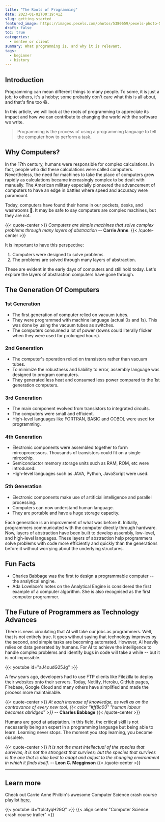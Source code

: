 ```yaml
---
title: "The Roots of Programming"
date: 2023-01-02T00:19:41Z
slug: getting-started
featured_image: https://images.pexels.com/photos/5380659/pexels-photo-5380659.jpeg?auto=compress&cs=tinysrgb&w=1260&h=750&dpr=1
draft: false
toc: true
categories:
  - mentee or client
summary: What programming is, and why it is relevant.
tags:
  - beginner
  - history
---
```


## Introduction

Programming can mean different things to many people. To some, it is just a job; to others, it's a hobby; some probably don't care what this is all about, and that's fine too 😄.

In this article, we will look at the roots of programming to appreciate its impact and how we can contribute to changing the world with the software we write.

> Programming is the process of using a programming language to tell the computer how to perform a task.

## Why Computers?

In the 17th century, humans were responsible for complex calculations. In fact, people who did these calculations were called computers. Nevertheless, the need for machines to take the place of computers grew rapidly as calculations became increasingly complex to be dealt with manually. The American military especially pioneered the advancement of computers to have an edge in battles where speed and accuracy were paramount.

Today, computers have found their home in our pockets, desks, and washrooms 🫢. It may be safe to say computers are complex machines, but they are not.

{{< quote-center >}}
_Computers are simple machines that solve complex problems through many layers of abstraction_ -- **Carrie Anne**.
{{< /quote-center >}}

It is important to have this perspective:

1. Computers were designed to solve problems.
2. The problems are solved through many layers of abstraction.

These are evident in the early days of computers and still hold today. Let's explore the layers of abstraction computers have gone through.

## The Generation Of Computers

### 1st Generation

- The first generation of computer relied on vacuum tubes.
- They were programmed with machine language (actual 0s and 1s). This was done by using the vacuum tubes as switches.
- The computers consumed a lot of power (towns could literally flicker when they were used for prolonged hours).

### 2nd Generation

- The computer's operation relied on transistors rather than vacuum tubes.
- To minimize the robustness and liability to error, assembly language was designed to program computers.
- They generated less heat and consumed less power compared to the 1st generation computers.

### 3rd Generation

- The main component evolved from transistors to integrated circuits.
- The computers were small and efficient.
- High-level languages like FORTRAN, BASIC and COBOL were used for programming.

### 4th Generation

- Electronic components were assembled together to form mircoprocessors. Thousands of transistors could fit on a single mircochip.
- Semiconductor memory storage units such as RAM, ROM, etc were introduced.
- High-level languages such as JAVA, Python, JavaScript were used.

### 5th Generation

- Electronic components make use of artificial intelligence and parallel processing.
- Computers can now understand human language.
- They are portable and have a huge storage capacity.

Each generation is an improvement of what was before it. Initially, programmers communicated with the computer directly through hardware. Now, layers of abstraction have been built to develop assembly, low-level, and high-level languages. These layers of abstraction help programmers solve problems with code more efficiently and quickly than the generations before it without worrying about the underlying structures.

## Fun Facts

- Charles Babbage was the first to design a programmable computer -- the analytical engine.
- Ada Lovelace's notes on the Analytical Engine is considered the first example of a computer algorithm. She is also recognised as the first computer programmer.

## The Future of Programmers as Technology Advances

There is news circulating that AI will take our jobs as programmers. Well, that is not entirely true. It goes without saying that technology improves by the second, and simple tasks are becoming automated. However, AI heavily relies on data generated by humans. For AI to achieve the intelligence to handle complex problems and identify bugs in code will take a while -- but it is not impossible.

<!-- youtube embed of pirate king bout ChatGPT -->

{{< youtube id="aJ4oudG25Jg" >}}

A few years ago, developers had to use FTP clients like Filezilla to deploy their websites onto their servers. Today, Netlify, Heroku, GitHub pages, Firebase, Google Cloud and many others have simplified and made the process more maintainable.

{{< quote-center >}}
_At each increase of knowledge, as well as on the contravance of every new tool,
{{< color "#ff8c00" "human labour becomes abridged" >}}_ -- **Charles Babbage**
{{< /quote-center >}}

Humans are good at adaptation. In this field, the critical skill is not necessarily being an expert in a programming language but being able to learn. Learning never stops. The moment you stop learning, you become obsolete.

{{< quote-center >}}
_It is not the most intellectual of the species that survives; it is not the strongest that survives; but the species that survives is the one that is able best to adapt and adjust to the changing environment in which it finds itself._ -- **Leon C. Megginson**
{{< /quote-center >}}

---

## Learn more

Check out Carrie Anne Philbin's awesome Computer Science crash course playlist [here.](https://youtube.com/playlist?list=PLH2l6uzC4UEW0s7-KewFLBC1D0l6XRfye)

{{< youtube id="tpIctyqH29Q" >}}
{{< align center "Computer Science crash course trailer" >}}
